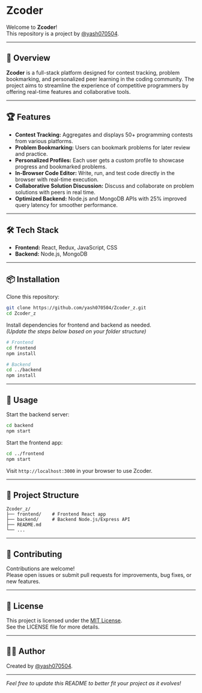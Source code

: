 # Zcoder

Welcome to **Zcoder**!  
This repository is a project by [@yash070504](https://github.com/yash070504).

---

## 🚀 Overview

**Zcoder** is a full-stack platform designed for contest tracking, problem bookmarking, and personalized peer learning in the coding community. The project aims to streamline the experience of competitive programmers by offering real-time features and collaborative tools.

---

## 🏆 Features

- **Contest Tracking:** Aggregates and displays 50+ programming contests from various platforms.
- **Problem Bookmarking:** Users can bookmark problems for later review and practice.
- **Personalized Profiles:** Each user gets a custom profile to showcase progress and bookmarked problems.
- **In-Browser Code Editor:** Write, run, and test code directly in the browser with real-time execution.
- **Collaborative Solution Discussion:** Discuss and collaborate on problem solutions with peers in real time.
- **Optimized Backend:** Node.js and MongoDB APIs with 25% improved query latency for smoother performance.

---

## 🛠️ Tech Stack

- **Frontend:** React, Redux, JavaScript, CSS
- **Backend:** Node.js, MongoDB

---

## 📦 Installation

Clone this repository:
```bash
git clone https://github.com/yash070504/Zcoder_z.git
cd Zcoder_z
```

Install dependencies for frontend and backend as needed.  
*(Update the steps below based on your folder structure)*

```bash
# Frontend
cd frontend
npm install

# Backend
cd ../backend
npm install
```

---

## 🚦 Usage

Start the backend server:
```bash
cd backend
npm start
```

Start the frontend app:
```bash
cd ../frontend
npm start
```

Visit `http://localhost:3000` in your browser to use Zcoder.

---

## 📂 Project Structure

```
Zcoder_z/
├── frontend/    # Frontend React app
├── backend/     # Backend Node.js/Express API
├── README.md
└── ...
```

---

## 🤝 Contributing

Contributions are welcome!  
Please open issues or submit pull requests for improvements, bug fixes, or new features.

---

## 📄 License

This project is licensed under the [MIT License](LICENSE).  
See the LICENSE file for more details.

---

## 🙋‍♂️ Author

Created by [@yash070504](https://github.com/yash070504).

---

*Feel free to update this README to better fit your project as it evolves!*
